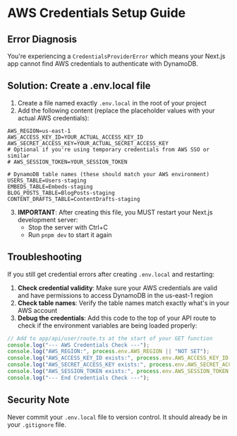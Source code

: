 # AWS Credentials Setup Guide

## Error Diagnosis
You're experiencing a `CredentialsProviderError` which means your Next.js app cannot find AWS credentials to authenticate with DynamoDB.

## Solution: Create a .env.local file

1. Create a file named exactly `.env.local` in the root of your project
2. Add the following content (replace the placeholder values with your actual AWS credentials):

```
AWS_REGION=us-east-1
AWS_ACCESS_KEY_ID=YOUR_ACTUAL_ACCESS_KEY_ID
AWS_SECRET_ACCESS_KEY=YOUR_ACTUAL_SECRET_ACCESS_KEY
# Optional if you're using temporary credentials from AWS SSO or similar
# AWS_SESSION_TOKEN=YOUR_SESSION_TOKEN

# DynamoDB table names (these should match your AWS environment)
USERS_TABLE=Users-staging
EMBEDS_TABLE=Embeds-staging
BLOG_POSTS_TABLE=BlogPosts-staging
CONTENT_DRAFTS_TABLE=ContentDrafts-staging
```

3. **IMPORTANT**: After creating this file, you MUST restart your Next.js development server:
   - Stop the server with Ctrl+C
   - Run `pnpm dev` to start it again

## Troubleshooting

If you still get credential errors after creating `.env.local` and restarting:

1. **Check credential validity**: Make sure your AWS credentials are valid and have permissions to access DynamoDB in the us-east-1 region
2. **Check table names**: Verify the table names match exactly what's in your AWS account
3. **Debug the credentials**: Add this code to the top of your API route to check if the environment variables are being loaded properly:

```typescript
// Add to app/api/user/route.ts at the start of your GET function
console.log("--- AWS Credentials Check ---");
console.log("AWS_REGION:", process.env.AWS_REGION || "NOT SET");
console.log("AWS_ACCESS_KEY_ID exists:", process.env.AWS_ACCESS_KEY_ID ? "YES" : "NO");
console.log("AWS_SECRET_ACCESS_KEY exists:", process.env.AWS_SECRET_ACCESS_KEY ? "YES" : "NO");
console.log("AWS_SESSION_TOKEN exists:", process.env.AWS_SESSION_TOKEN ? "YES" : "NO");
console.log("--- End Credentials Check ---");
```

## Security Note
Never commit your `.env.local` file to version control. It should already be in your `.gitignore` file. 